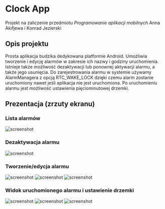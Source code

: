 # Clock App
Projekt na zaliczenie przedmiotu *Programowanie aplikacji mobilnych*
Anna Akifjewa i Konrad Jezierski

## Opis projektu

Prosta aplikacja budzika dedykowana platformie Android. Umożliwia tworzenie i edycję alarmów w zakresie ich nazwy i godziny uruchomienia. 
Istnieje także możliwość dezaktywacji lub ponownej aktywacji alarmu, a także jego usunięcia. Do zarejestrowania alarmu w systemie używamy AlarmManagera z opcją RTC_WAKE_LOCK
dzięki czemu alarm zostanie uruchomiony nawet jeśli aplikacja nie jest uruchomiona. Po uruchomieniu alarmu jest możliwość ustawienia pięciominutowej drzemki.

## Prezentacja (zrzuty ekranu)

### Lista alarmów
![screenshot](https://github.com/KJ99/ug-alarm-app/blob/master/screenshots/1.png)
### Dezaktywacja alarmu
![screenshot](https://github.com/KJ99/ug-alarm-app/blob/master/screenshots/2.png)
### Tworzenie/edycja alarmu
![screenshot](https://github.com/KJ99/ug-alarm-app/blob/master/screenshots/3.png)
![screenshot](https://github.com/KJ99/ug-alarm-app/blob/master/screenshots/4.png)
![screenshot](https://github.com/KJ99/ug-alarm-app/blob/master/screenshots/5.png)
### Widok uruchomionego alarmu i ustawienie drzemki
![screenshot](https://github.com/KJ99/ug-alarm-app/blob/master/screenshots/6.png)
![screenshot](https://github.com/KJ99/ug-alarm-app/blob/master/screenshots/7.png)
![screenshot](https://github.com/KJ99/ug-alarm-app/blob/master/screenshots/8.png)

